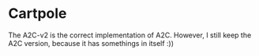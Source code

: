 # Cartpole
The A2C-v2 is the correct implementation of A2C. However, I still keep the A2C version, because it has somethings in itself :))
